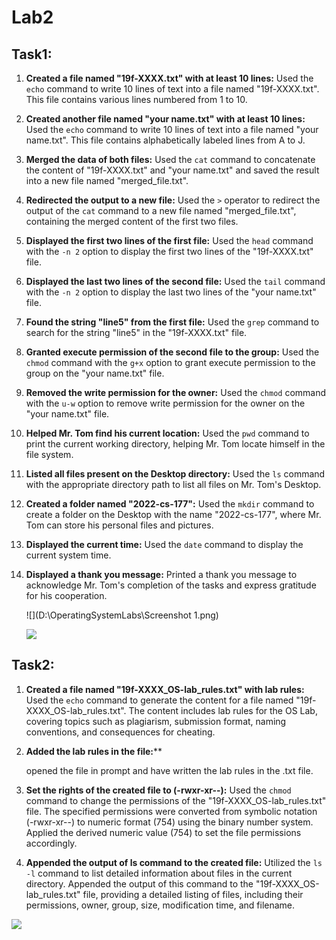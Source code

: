 #                                  **Lab2**

## **Task1:**

1. **Created a file named "19f-XXXX.txt" with at least 10 lines:**
   Used the `echo` command to write 10 lines of text into a file named "19f-XXXX.txt". This file contains various lines numbered from 1 to 10.

2. **Created another file named "your name.txt" with at least 10 lines:**
   Used the `echo` command to write 10 lines of text into a file named "your name.txt". This file contains alphabetically labeled lines from A to J.

3. **Merged the data of both files:**
   Used the `cat` command to concatenate the content of "19f-XXXX.txt" and "your name.txt" and saved the result into a new file named "merged_file.txt".

4. **Redirected the output to a new file:**
   Used the `>` operator to redirect the output of the `cat` command to a new file named "merged_file.txt", containing the merged content of the first two files.

5. **Displayed the first two lines of the first file:**
   Used the `head` command with the `-n 2` option to display the first two lines of the "19f-XXXX.txt" file.

6. **Displayed the last two lines of the second file:**
   Used the `tail` command with the `-n 2` option to display the last two lines of the "your name.txt" file.

7. **Found the string "line5" from the first file:**
   Used the `grep` command to search for the string "line5" in the "19f-XXXX.txt" file.

8. **Granted execute permission of the second file to the group:**
   Used the `chmod` command with the `g+x` option to grant execute permission to the group on the "your name.txt" file.

9. **Removed the write permission for the owner:**
   Used the `chmod` command with the `u-w` option to remove write permission for the owner on the "your name.txt" file.

10. **Helped Mr. Tom find his current location:**
    Used the `pwd` command to print the current working directory, helping Mr. Tom locate himself in the file system.

11. **Listed all files present on the Desktop directory:**
    Used the `ls` command with the appropriate directory path to list all files on Mr. Tom's Desktop.

12. **Created a folder named "2022-cs-177":**
    Used the `mkdir` command to create a folder on the Desktop with the name "2022-cs-177", where Mr. Tom can store his personal files and pictures.

13. **Displayed the current time:**
    Used the `date` command to display the current system time.

14. **Displayed a thank you message:**
    Printed a thank you message to acknowledge Mr. Tom's completion of the tasks and express gratitude for his cooperation.

    ![](D:\OperatingSystemLabs\Screenshot 1.png)

    ![](D:\OperatingSystemLabs\image-20240202165327328.png)

## **Task2:**

1. **Created a file named "19f-XXXX_OS-lab_rules.txt" with lab rules:**
   Used the `echo` command to generate the content for a file named "19f-XXXX_OS-lab_rules.txt". The content includes lab rules for the OS Lab, covering topics such as plagiarism, submission format, naming conventions, and consequences for cheating.

2. **Added the lab rules in the file:****

   opened the file in prompt and have written the lab rules in the .txt file.

3. **Set the rights of the created file to (-rwxr-xr--):**
   Used the `chmod` command to change the permissions of the "19f-XXXX_OS-lab_rules.txt" file. The specified permissions were converted from symbolic notation (-rwxr-xr--) to numeric format (754) using the binary number system. Applied the derived numeric value (754) to set the file permissions accordingly.

4. **Appended the output of ls command to the created file:**
   Utilized the `ls -l` command to list detailed information about files in the current directory. Appended the output of this command to the "19f-XXXX_OS-lab_rules.txt" file, providing a detailed listing of files, including their permissions, owner, group, size, modification time, and filename.

![](D:\OperatingSystemLabs\ss3.png)